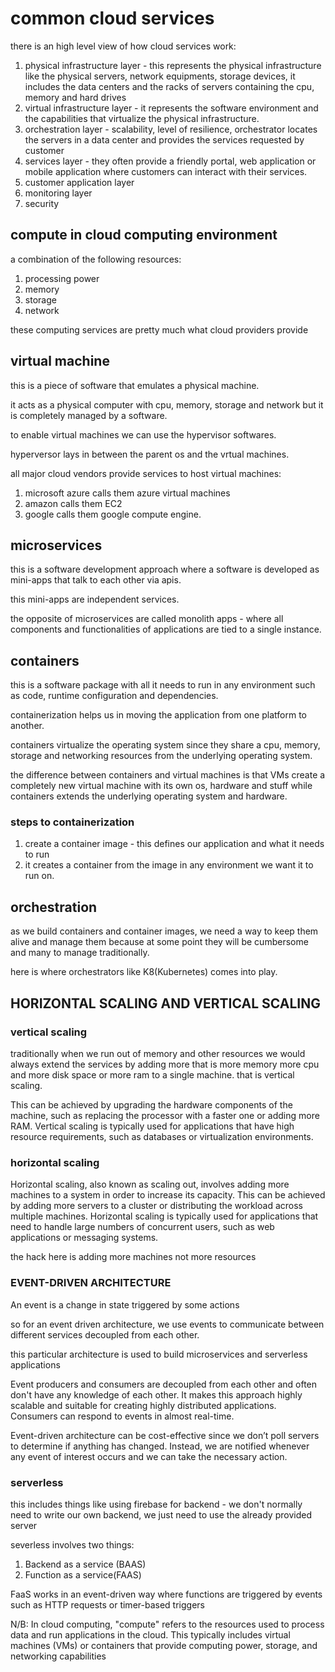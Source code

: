 # common cloud services

there is an high level view of how cloud services work:
1. physical infrastructure layer - this represents the physical infrastructure like the physical servers, network equipments, storage devices, it includes the data centers and the racks of servers containing the cpu, memory and hard drives
2. virtual infrastructure layer - it represents the software environment and the capabilities that virtualize the physical infrastructure.
3. orchestration layer - scalability, level of resilience, orchestrator locates the servers in a data center and provides  the services requested by customer
4. services layer - they often provide a friendly portal, web application or mobile application where customers can interact with their services.
5. customer application layer
6. monitoring layer
7. security

## compute in cloud computing environment

a combination of the following resources:

1. processing power
2. memory
3. storage
4. network

these computing services are pretty much what cloud providers provide

## virtual machine

this is a piece of software that emulates a physical machine.

it acts as a physical computer with cpu, memory, storage and network but it is completely managed by a software.

to enable virtual machines we can use the hypervisor softwares.

hyperversor lays in between the parent os and the vrtual machines.

all major cloud vendors provide services to host virtual machines:

1. microsoft  azure calls them azure virtual machines
2. amazon calls them EC2
3. google calls them google compute engine.

## microservices

this is a software development approach where a software is developed as mini-apps that talk to each other via apis.

this mini-apps are independent services.

the opposite of microservices are called monolith apps - where all components and functionalities of applications are tied to a single instance.

## containers

this is a software package with all it needs to run in any environment such as code, runtime configuration and dependencies.

containerization helps us in moving the application from one platform to another.

containers virtualize the operating system  since they share a cpu, memory, storage and networking resources from the underlying operating system.

the difference between containers and virtual machines is that VMs create a completely new virtual machine with its own os, hardware and stuff while containers extends the underlying operating system and hardware.

### steps to containerization

1. create a container image - this defines our application and what it needs to run
2. it creates a container from the image in any environment we want it to run on.

## orchestration

as we build containers and container images, we need a way to keep them alive and manage them because at some point they will be cumbersome and many to manage traditionally.

here is where orchestrators like K8(Kubernetes) comes into play.

## HORIZONTAL SCALING AND VERTICAL SCALING

### vertical scaling

traditionally when we run out of memory and other resources we would always extend the services by adding more that is more memory more cpu and more disk space or more ram to a single machine. that is vertical scaling.

This can be achieved by upgrading the hardware components of the machine, such as replacing the processor with a faster one or adding more RAM. Vertical scaling is typically used for applications that have high resource requirements, such as databases or virtualization environments.


### horizontal scaling

Horizontal scaling, also known as scaling out, involves adding more machines to a system in order to increase its capacity. This can be achieved by adding more servers to a cluster or distributing the workload across multiple machines. Horizontal scaling is typically used for applications that need to handle large numbers of concurrent users, such as web applications or messaging systems.

the hack here is adding more machines not more resources

### EVENT-DRIVEN ARCHITECTURE

An event is a change in state triggered by some actions 

so for an event driven architecture, we use events to communicate between different services decoupled from each other.

this particular architecture is used to build microservices and serverless applications

Event producers and consumers are decoupled from each other and often don't have any knowledge of each other. It makes this approach highly scalable and suitable for creating highly distributed applications. Consumers can respond to events in almost real-time.

Event-driven architecture can be cost-effective since we don’t poll servers to determine if anything has changed. Instead, we are notified whenever any event of interest occurs and we can take the necessary action.

### serverless

this includes things like using firebase for backend - we don't normally need to write our own backend, we just need to use the already provided server

severless involves two things:

1. Backend as a service (BAAS)
2. Function as a service(FAAS)

FaaS works in an event-driven way where functions are triggered by events such as HTTP requests or timer-based triggers

N/B: In cloud computing, "compute" refers to the resources used to process data and run applications in the cloud. This typically includes virtual machines (VMs) or containers that provide computing power, storage, and networking capabilities
